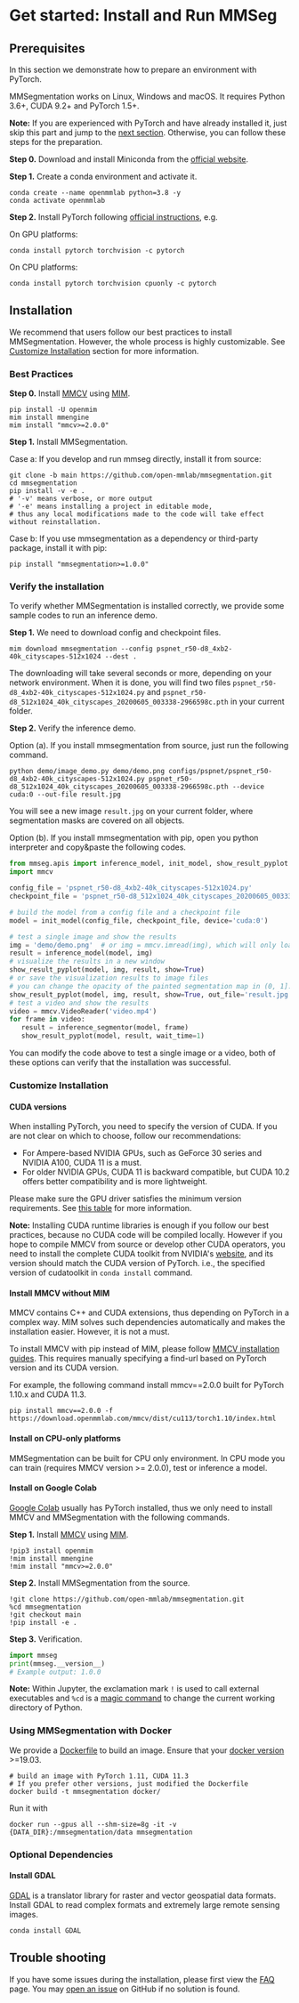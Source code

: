 # Get started: Install and Run MMSeg

## Prerequisites

In this section we demonstrate how to prepare an environment with PyTorch.

MMSegmentation works on Linux, Windows and macOS. It requires Python 3.6+, CUDA 9.2+ and PyTorch 1.5+.

**Note:**
If you are experienced with PyTorch and have already installed it, just skip this part and jump to the [next section](##installation). Otherwise, you can follow these steps for the preparation.

**Step 0.** Download and install Miniconda from the [official website](https://docs.conda.io/en/latest/miniconda.html).

**Step 1.** Create a conda environment and activate it.

```shell
conda create --name openmmlab python=3.8 -y
conda activate openmmlab
```

**Step 2.** Install PyTorch following [official instructions](https://pytorch.org/get-started/locally/), e.g.

On GPU platforms:

```shell
conda install pytorch torchvision -c pytorch
```

On CPU platforms:

```shell
conda install pytorch torchvision cpuonly -c pytorch
```

## Installation

We recommend that users follow our best practices to install MMSegmentation. However, the whole process is highly customizable. See [Customize Installation](#customize-installation) section for more information.

### Best Practices

**Step 0.** Install [MMCV](https://github.com/open-mmlab/mmcv) using [MIM](https://github.com/open-mmlab/mim).

```shell
pip install -U openmim
mim install mmengine
mim install "mmcv>=2.0.0"
```

**Step 1.** Install MMSegmentation.

Case a: If you develop and run mmseg directly, install it from source:

```shell
git clone -b main https://github.com/open-mmlab/mmsegmentation.git
cd mmsegmentation
pip install -v -e .
# '-v' means verbose, or more output
# '-e' means installing a project in editable mode,
# thus any local modifications made to the code will take effect without reinstallation.
```

Case b: If you use mmsegmentation as a dependency or third-party package, install it with pip:

```shell
pip install "mmsegmentation>=1.0.0"
```

### Verify the installation

To verify whether MMSegmentation is installed correctly, we provide some sample codes to run an inference demo.

**Step 1.** We need to download config and checkpoint files.

```shell
mim download mmsegmentation --config pspnet_r50-d8_4xb2-40k_cityscapes-512x1024 --dest .
```

The downloading will take several seconds or more, depending on your network environment. When it is done, you will find two files `pspnet_r50-d8_4xb2-40k_cityscapes-512x1024.py` and `pspnet_r50-d8_512x1024_40k_cityscapes_20200605_003338-2966598c.pth` in your current folder.

**Step 2.** Verify the inference demo.

Option (a). If you install mmsegmentation from source, just run the following command.

```shell
python demo/image_demo.py demo/demo.png configs/pspnet/pspnet_r50-d8_4xb2-40k_cityscapes-512x1024.py pspnet_r50-d8_512x1024_40k_cityscapes_20200605_003338-2966598c.pth --device cuda:0 --out-file result.jpg
```

You will see a new image `result.jpg` on your current folder, where segmentation masks are covered on all objects.

Option (b). If you install mmsegmentation with pip, open you python interpreter and copy&paste the following codes.

```python
from mmseg.apis import inference_model, init_model, show_result_pyplot
import mmcv

config_file = 'pspnet_r50-d8_4xb2-40k_cityscapes-512x1024.py'
checkpoint_file = 'pspnet_r50-d8_512x1024_40k_cityscapes_20200605_003338-2966598c.pth'

# build the model from a config file and a checkpoint file
model = init_model(config_file, checkpoint_file, device='cuda:0')

# test a single image and show the results
img = 'demo/demo.png'  # or img = mmcv.imread(img), which will only load it once
result = inference_model(model, img)
# visualize the results in a new window
show_result_pyplot(model, img, result, show=True)
# or save the visualization results to image files
# you can change the opacity of the painted segmentation map in (0, 1].
show_result_pyplot(model, img, result, show=True, out_file='result.jpg', opacity=0.5)
# test a video and show the results
video = mmcv.VideoReader('video.mp4')
for frame in video:
   result = inference_segmentor(model, frame)
   show_result_pyplot(model, result, wait_time=1)
```

You can modify the code above to test a single image or a video, both of these options can verify that the installation was successful.

### Customize Installation

#### CUDA versions

When installing PyTorch, you need to specify the version of CUDA. If you are not clear on which to choose, follow our recommendations:

- For Ampere-based NVIDIA GPUs, such as GeForce 30 series and NVIDIA A100, CUDA 11 is a must.
- For older NVIDIA GPUs, CUDA 11 is backward compatible, but CUDA 10.2 offers better compatibility and is more lightweight.

Please make sure the GPU driver satisfies the minimum version requirements. See [this table](https://docs.nvidia.com/cuda/cuda-toolkit-release-notes/index.html#cuda-major-component-versions__table-cuda-toolkit-driver-versions) for more information.

**Note:**
Installing CUDA runtime libraries is enough if you follow our best practices, because no CUDA code will be compiled locally. However if you hope to compile MMCV from source or develop other CUDA operators, you need to install the complete CUDA toolkit from NVIDIA's [website](https://developer.nvidia.com/cuda-downloads), and its version should match the CUDA version of PyTorch. i.e., the specified version of cudatoolkit in `conda install` command.

#### Install MMCV without MIM

MMCV contains C++ and CUDA extensions, thus depending on PyTorch in a complex way. MIM solves such dependencies automatically and makes the installation easier. However, it is not a must.

To install MMCV with pip instead of MIM, please follow [MMCV installation guides](https://mmcv.readthedocs.io/en/latest/get_started/installation.html). This requires manually specifying a find-url based on PyTorch version and its CUDA version.

For example, the following command install mmcv==2.0.0 built for PyTorch 1.10.x and CUDA 11.3.

```shell
pip install mmcv==2.0.0 -f https://download.openmmlab.com/mmcv/dist/cu113/torch1.10/index.html
```

#### Install on CPU-only platforms

MMSegmentation can be built for CPU only environment. In CPU mode you can train (requires MMCV version >= 2.0.0), test or inference a model.

#### Install on Google Colab

[Google Colab](https://research.google.com/) usually has PyTorch installed,
thus we only need to install MMCV and MMSegmentation with the following commands.

**Step 1.** Install [MMCV](https://github.com/open-mmlab/mmcv) using [MIM](https://github.com/open-mmlab/mim).

```shell
!pip3 install openmim
!mim install mmengine
!mim install "mmcv>=2.0.0"
```

**Step 2.** Install MMSegmentation from the source.

```shell
!git clone https://github.com/open-mmlab/mmsegmentation.git
%cd mmsegmentation
!git checkout main
!pip install -e .
```

**Step 3.** Verification.

```python
import mmseg
print(mmseg.__version__)
# Example output: 1.0.0
```

**Note:**
Within Jupyter, the exclamation mark `!` is used to call external executables and `%cd` is a [magic command](https://ipython.readthedocs.io/en/stable/interactive/magics.html#magic-cd) to change the current working directory of Python.

### Using MMSegmentation with Docker

We provide a [Dockerfile](https://github.com/open-mmlab/mmsegmentation/blob/main/docker/Dockerfile) to build an image. Ensure that your [docker version](https://docs.docker.com/engine/install/) >=19.03.

```shell
# build an image with PyTorch 1.11, CUDA 11.3
# If you prefer other versions, just modified the Dockerfile
docker build -t mmsegmentation docker/
```

Run it with

```shell
docker run --gpus all --shm-size=8g -it -v {DATA_DIR}:/mmsegmentation/data mmsegmentation
```

### Optional Dependencies

#### Install GDAL

[GDAL](https://gdal.org/) is a translator library for raster and vector geospatial data formats. Install GDAL to read complex formats and extremely large remote sensing images.

```shell
conda install GDAL
```

## Trouble shooting

If you have some issues during the installation, please first view the [FAQ](notes/faq.md) page.
You may [open an issue](https://github.com/open-mmlab/mmsegmentation/issues/new/choose) on GitHub if no solution is found.
